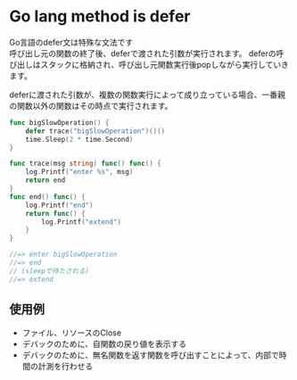 # Go lang method is defer
Go言語のdefer文は特殊な文法です  
呼び出し元の関数の終了後、deferで渡された引数が実行されます。
deferの呼び出しはスタックに格納され、呼び出し元関数実行後popしながら実行していきます。

deferに渡された引数が、複数の関数実行によって成り立っている場合、一番親の関数以外の関数はその時点で実行されます。  

```go
func bigSlowOperation() {
	defer trace("bigSlowOperation")()()
	time.Sleep(2 * time.Second)
}

func trace(msg string) func() func() {
	log.Printf("enter %s", msg)
	return end
}
func end() func() {
	log.Printf("end")
	return func() {
		log.Printf("extend")
	}
}

//=> enter bigSlowOperation
//=> end
// (sleepで待たされる)
//=> extend
```

## 使用例
- ファイル、リソースのClose
- デバックのために、自関数の戻り値を表示する
- デバックのために、無名関数を返す関数を呼び出すことによって、内部で時間の計測を行わせる
